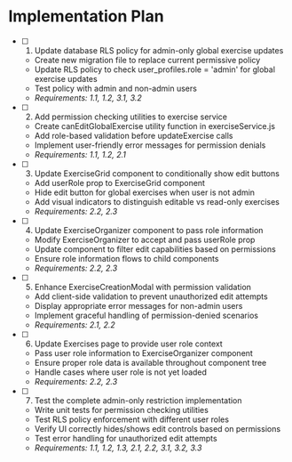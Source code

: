 # Implementation Plan

- [ ] 1. Update database RLS policy for admin-only global exercise updates
  - Create new migration file to replace current permissive policy
  - Update RLS policy to check user_profiles.role = 'admin' for global exercise updates
  - Test policy with admin and non-admin users
  - _Requirements: 1.1, 1.2, 3.1, 3.2_

- [ ] 2. Add permission checking utilities to exercise service
  - Create canEditGlobalExercise utility function in exerciseService.js
  - Add role-based validation before updateExercise calls
  - Implement user-friendly error messages for permission denials
  - _Requirements: 1.1, 1.2, 2.1_

- [ ] 3. Update ExerciseGrid component to conditionally show edit buttons
  - Add userRole prop to ExerciseGrid component
  - Hide edit button for global exercises when user is not admin
  - Add visual indicators to distinguish editable vs read-only exercises
  - _Requirements: 2.2, 2.3_

- [ ] 4. Update ExerciseOrganizer component to pass role information
  - Modify ExerciseOrganizer to accept and pass userRole prop
  - Update component to filter edit capabilities based on permissions
  - Ensure role information flows to child components
  - _Requirements: 2.2, 2.3_

- [ ] 5. Enhance ExerciseCreationModal with permission validation
  - Add client-side validation to prevent unauthorized edit attempts
  - Display appropriate error messages for non-admin users
  - Implement graceful handling of permission-denied scenarios
  - _Requirements: 2.1, 2.2_

- [ ] 6. Update Exercises page to provide user role context
  - Pass user role information to ExerciseOrganizer component
  - Ensure proper role data is available throughout component tree
  - Handle cases where user role is not yet loaded
  - _Requirements: 2.2, 2.3_

- [ ] 7. Test the complete admin-only restriction implementation
  - Write unit tests for permission checking utilities
  - Test RLS policy enforcement with different user roles
  - Verify UI correctly hides/shows edit controls based on permissions
  - Test error handling for unauthorized edit attempts
  - _Requirements: 1.1, 1.2, 1.3, 2.1, 2.2, 3.1, 3.2, 3.3_
